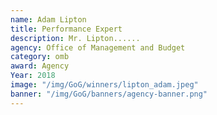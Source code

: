 ```yaml
---
name: Adam Lipton
title: Performance Expert
description: Mr. Lipton......
agency: Office of Management and Budget
category: omb
award: Agency
Year: 2018
image: "/img/GoG/winners/lipton_adam.jpeg"
banner: "/img/GoG/banners/agency-banner.png"
---
```

